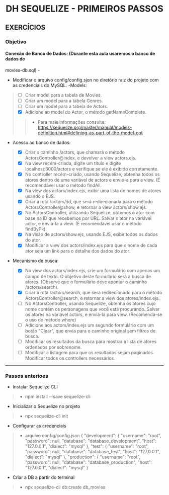 
<h1 align="center">DH SEQUELIZE - PRIMEIROS PASSOS </h1>


## EXERCÍCIOS
### Objetivo 


#### Conexão de Banco de Dados: (Durante esta aula usaremos o banco de dados de
movies-db.sql) - 

- Modificar o arquivo config/config.sjon no diretório raiz do projeto com as credenciais do
MySQL.
-Models:
> - [ ] Criar model para a tabela de Movies.
> - [ ] Criar um model para a tabela Genres.
> - [ ] Criar um model para a tabela de Actors.
> - [X] Adicione ao model do Actor, o método getNameComplete.
>> - Para mais informações consulte: https://sequelize.org/master/manual/models-definition.html#defining-as-part-of-the-model-opt

- Acesso ao banco de dados:
> - [X] Criar o caminho /actors, que chamará o método ActorsController@index, e
devolver a view actors.ejs.
> - [X] Na view recém-criada, digite um título e digite localhost:3000/actors e verifique se
ele é exibido corretamente.
> - [X] No controller recém-criado, usando Sequelize, obtenha todos os atores dentro de
uma variável de actors e envie-a para a view. (É recomendável usar o método
findAll.
> - [X] Na view dos actors/index.ejs, exibir uma lista de nomes de atores usando o EJS.
> - [X] Criar a rota /actors/:id, que será redirecionada para o método
ActorsController@show, e retornar a view actors/show.ejs.
> - [X] No ActorsController, utilizando Sequelize, obtemos o ator com base na ID que
recebemos por URL. Salvar o ator na variável actor, e enviá-la a view. (É
recomendável usar o método findByPk).
> - [X] Na visão de actors/show.ejs, usando EJS, exibir todos os dados do ator.
> - [X] Modificar a view dos actors/index.ejs para que o nome de cada ator seja um link
para o detalhe dos dados do ator.

- Mecanismo de busca:

> - [X] Na view dos actors/index.ejs, crie um formulário com apenas um campo de texto.
O objetivo deste formulário será a busca de atores. (Observe que o formulário deve
apontar o caminho /actors/search).
> - [X] Criar a rota /actors/search, que será redirecionado para o método
ActorsController@search, e retornar a view dos atores/index.ejs.
> - [ ] No ActorsController, usando Sequelize, obtenha os atores cujo nome contém os
personagens que você está procurando. Salvar os atores na variável actors, e
enviá-la para view. (Recomenda-se o uso do método where)
> - [ ] Adicione aos actors/index.ejs um segundo formulário com um botão "Clear", que
envia para o caminho original sem filtros de busca.
> - [ ] Modificar os resultados da busca para mostrar a lista de atores ordenados por
sobrenome.
> - [ ] Modificar a listagem para que os resultados sejam paginados. Modificar todos os
controllers necessários.

<hr>

### Passos anterioes

- Instalar Sequelize CLI
> - npm install --save sequelize-cli
- Inicializar o Sequelize no projeto
> - npx sequelize-cli init
- Configurar as credenciais
> - arquivo config/config.json
{
"development": {
"username": "root",
"password": null,
"database": "database_development",
"host": "127.0.0.1",
"dialect": "mysql"
},
"test": {
"username": "root",
"password": null,
"database": "database_test",
"host": "127.0.0.1",
"dialect": "mysql"
},
"production": {
"username": "root",
"password": null,
"database": "database_production",
"host": "127.0.0.1",
"dialect": "mysql"
}

- Criar a DB a partir do terminal
> - npx sequelize-cli db:create db_movies

